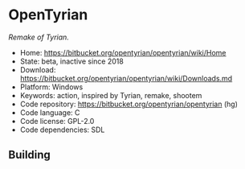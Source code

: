 # OpenTyrian

_Remake of Tyrian._

- Home: https://bitbucket.org/opentyrian/opentyrian/wiki/Home
- State: beta, inactive since 2018
- Download: https://bitbucket.org/opentyrian/opentyrian/wiki/Downloads.md
- Platform: Windows
- Keywords: action, inspired by Tyrian, remake, shootem
- Code repository: https://bitbucket.org/opentyrian/opentyrian (hg)
- Code language: C
- Code license: GPL-2.0
- Code dependencies: SDL

## Building

